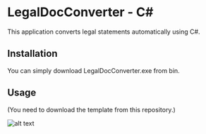 # LegalDocConverter - C#

This application converts legal statements automatically using C#.

## Installation

You can simply download LegalDocConverter.exe from bin.

## Usage

(You need to download the template from this repository.)

![alt text](https://github.com/XuefengLee/LegalDocConverter/blob/master/image.png)



